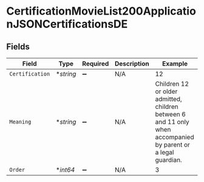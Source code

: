 # CertificationMovieList200ApplicationJSONCertificationsDE


## Fields

| Field                                                                                                         | Type                                                                                                          | Required                                                                                                      | Description                                                                                                   | Example                                                                                                       |
| ------------------------------------------------------------------------------------------------------------- | ------------------------------------------------------------------------------------------------------------- | ------------------------------------------------------------------------------------------------------------- | ------------------------------------------------------------------------------------------------------------- | ------------------------------------------------------------------------------------------------------------- |
| `Certification`                                                                                               | **string*                                                                                                     | :heavy_minus_sign:                                                                                            | N/A                                                                                                           | 12                                                                                                            |
| `Meaning`                                                                                                     | **string*                                                                                                     | :heavy_minus_sign:                                                                                            | N/A                                                                                                           | Children 12 or older admitted, children between 6 and 11 only when accompanied by parent or a legal guardian. |
| `Order`                                                                                                       | **int64*                                                                                                      | :heavy_minus_sign:                                                                                            | N/A                                                                                                           | 3                                                                                                             |